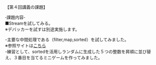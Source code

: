 【第４回講義の課題】

‐課題内容‐  
■Streamを試してみる。  
※デバッカーを試すは別途実施します。

-主要な中間処理である（filter,map,sorted）を試してみました。  
※参照サイトは[こちら](https://qiita.com/takumi-n/items/369dd3fcb9ccb8fcfa44)  
-練習として、sortedを活用しランダムに生成した５つの整数を昇順に並び替え、３番目を当てるミニゲームを作ってみました。

